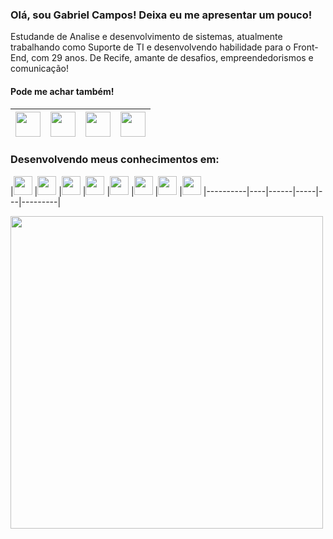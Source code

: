 <h3>Olá, sou Gabriel Campos! Deixa eu me apresentar um pouco!</h3>
<p>Estudande de Analise e desenvolvimento de sistemas, atualmente trabalhando como Suporte de TI e desenvolvendo habilidade para o Front-End, com 29 anos. De Recife, amante de desafios, empreendedorismos e comunicação!</p>

<h4>Pode me achar também!</h4>

|<a href="https://www.facebook.com/gabrielvictos"><img src="https://user-images.githubusercontent.com/32654006/156618928-66ec1ea0-3790-483b-9205-90f1bac55eb0.jpg" width="40px"></a>|<a href="https://www.instagram.com/gabrie1_campos/"><img src="https://user-images.githubusercontent.com/32654006/156618929-24639492-c6c0-41b7-84e1-6698af6fb28f.jpg" width="40px"></a>|<a href="https://www.linkedin.com/in/gabriel-campos-a9aa3181/"><img src="https://user-images.githubusercontent.com/32654006/156618934-66a509af-d3ec-4ae0-9646-369eb69a9460.jpg" width="40px"></a>|<a href="gabrielvictos152@gmail.com"><img src="https://user-images.githubusercontent.com/32654006/156618925-7a7981c0-da21-460e-8818-0960bca866df.jpg" width="40px"></a>
|----------|----|------|----|

### Desenvolvendo meus conhecimentos em:
|<img src="https://user-images.githubusercontent.com/32654006/156607523-7e2bf52b-2ef2-4356-8bcf-aa8748720072.png" width="30px" padding="2px">
|<img src="https://user-images.githubusercontent.com/32654006/156607532-3bf0d1ff-c933-4328-8398-13006d8d3518.png" width="30px" padding="2px">
|<img src="https://user-images.githubusercontent.com/32654006/156607536-bcace51c-7a2a-477d-9881-96fc1ca8b863.png" width="30px" padding="2px">
|<img src="https://user-images.githubusercontent.com/32654006/156607541-fc4886be-e8a2-4b96-98cc-3371042db944.png" width="30px" padding="2px">
|<img src="https://user-images.githubusercontent.com/32654006/156607541-fc4886be-e8a2-4b96-98cc-3371042db944.png" width="30px" padding="2px">
|<img src="https://user-images.githubusercontent.com/32654006/174615190-939e4e86-e68d-4c1d-b81b-963037bf42d3.png" width="30px" padding="2px">
|<img src="https://user-images.githubusercontent.com/32654006/156608572-7bf955e1-c8a3-4f92-8a3c-5c5e1f088565.png" width="30px" padding="2px">
|<img src="https://user-images.githubusercontent.com/32654006/156608643-5e44ee54-2c96-4b70-85bf-7944a50bdb67.png" width="30px" padding="2px">
|----------|----|------|-----|---|---------|


<div aling="center">
<img src="https://user-images.githubusercontent.com/32654006/156607031-e6c1e736-9915-47d1-a837-8d93fc856aa5.gif" width="500px">
</div>



